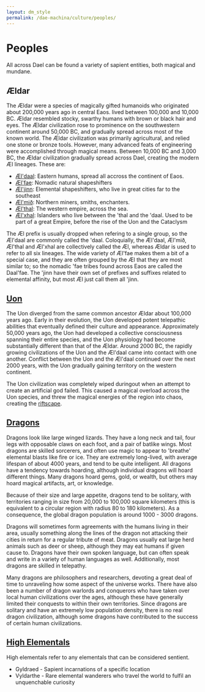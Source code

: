 ```yaml
---
layout: dm_style
permalink: /dae-machina/culture/peoples/
---
```


# Peoples

All across Dael can be found a variety of sapient entities, both magical and mundane.

## Ældar

The Ældar were a species of magically gifted humanoids who originated about 200,000 years ago in central Eaos. lived between 100,000 and 10,000 BC.
Ældar resembled stocky, swarthy humans with brown or black hair and eyes. The Ældar civilization rose to prominence on the southwestern continent around 50,000 BC, and gradually spread across most of the known world. 
The Ældar civilization was primarily agricultural, and relied one stone or bronze tools. However, many advanced feats of engineering were accomplished through magical means. 
Between 10,000 BC and 3,000 BC, the Ældar civilization gradually spread across Dael, creating the modern Æl lineages. These are:

- [Æl'daal](./aeldar/aeldaal): Eastern humans, spread all accross the continent of Eaos.
- [Æl'fae](./aeldar/aelfae): Nomadic natural shapeshifters
- [Æl'jinn](./aeldar/aeljinn): Elemental shapeshifters, who live in great cities far to the southeast
- [Æl'mið](./aeldar/aelmidh): Northern miners, smiths, enchanters.
- [Æl'thal](./aeldar/aelthal): The western empire, across the sea.
- [Æl'xhal](./aeldar/aelxhal): Islanders who live between the 'thal and the 'daal. Used to be part of a great Empire, before the rise of the Uon and the Cataclysm

The Æl prefix is usually dropped when refering to a single group, so the Æl'daal are commonly called the 'daal.
Coloquially, the Æl'daal, Æl'mið, Æl'thal and Æl'xhal are collectively called the Æl, whereas Ældar is used to refer to all six lineages.
The wide variety of Æl'fae makes them a bit of a special case, and they are often grouped by the Æl that they are most similar to; so the nomadic 'fae tribes found across Eaos are called the Daal'fae.
The 'jinn have their own set of prefixes and suffixes related to elemental affinity, but most Æl just call them all 'jinn.

## [Uon](./uon)

The Uon diverged from the same common ancestor Ældar about 100,000 years ago. Early in their evolution, the Uon developed potent telepathic abilities that eventually defined their culture and appearance. 
Approximately 50,000 years ago, the Uon had developed a collective consciousness spanning their entire species, and the Uon physiology had become substantially different than that of the Ældar. 
Around 2000 BC, the rapidly growing civilizations of the Uon and the Æl'daal came into contact with one another. Conflict between the Uon and the Æl'daal continued over the next 2000 years, 
with the Uon gradually gaining territory on the western continent. 

The Uon civilization was completely wiped duringout when an attempt to create an artificial god failed. 
This caused a magical overload across the Uon species, and threw the magical energies of the region into chaos, creating the [riftscape](../../world/geography/index.html#riftscape). 

## [Dragons](./dragons)

Dragons look like large winged lizards. They have a long neck and tail, four legs with opposable claws on each foot, and a pair of batlike wings. Most dragons are skilled sorcerers, 
and often use magic to appear to 'breathe' elemental blasts like fire or ice. They are extremely long-lived, with average lifespan of about 4000 years, and tend to be quite intelligent. 
All dragons have a tendency towards hoarding, although individual dragons will hoard different things. Many dragons hoard gems, gold, or wealth, but others may hoard magical artifacts, art, or knowledge. 

Because of their size and large appetite, dragons tend to be solitary, with territories ranging in size from 20,000 to 100,000 square kilometers (this is equivalent to a circular region with radius 80 to 180 kilometers). 
As a consequence, the global dragon population is around 1000 - 3000 dragons. 

Dragons will sometimes form agreements with the humans living in their area, usually something along the lines of the dragon not attacking their cities in return for a regular tribute of meat. 
Dragons usually eat large herd animals such as deer or sheep, although they may eat humans if given cause to. Dragons have their own spoken language, but can often speak and write in a variety of human languages as well. 
Additionally, most dragons are skilled in telepathy.

Many dragons are philosophers and researchers, devoting a great deal of time to unraveling how some aspect of the universe works. 
There have also been a number of dragon warlords and conquerors who have taken over local human civilizations over the ages, although these have generally limited their conquests to within their own territories. 
Since dragons are solitary and have an extremely low population density, there is no real dragon civilization, although some dragons have contributed to the success of certain human civilizations.

## [High Elementals](./high_elementals)

High elementals refer to any elementals that can be considered sentient.

- Gyldraed - Sapient incarnations of a specific location
- Vyldarthe - Rare elemental wanderers who travel the world to fulfil an unquenchable curiosity




